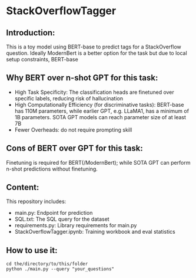 # StackOverflowTagger

## Introduction:
This is a toy model using BERT-base to predict tags for a StackOverflow question. Ideally ModernBert is a better option for the task but due to local setup constraints, BERT-base

## Why BERT over n-shot GPT for this task:
- High Task Specificity: The classification heads are finetuned over specific labels, reducing risk of hallucination 
- High Computationally Efficiency (for discriminative tasks): BERT-base has 110M parameters, while earlier GPT, e.g. LLaMA1, has a minimum of 1B parameters. SOTA GPT models can reach parameter size of at least 7B
- Fewer Overheads: do not require prompting skill

## Cons of BERT over GPT for this task:
Finetuning is required for BERT(/ModernBert); while SOTA GPT can perform n-shot predictions without finetuning.

## Content:
This repository includes:
- main.py: Endpoint for prediction
- SQL.txt: The SQL query for the dataset
- requirements.py: Library requirements for main.py
- StackOverflowTagger.ipynb: Training workbook and eval statistics

## How to use it:
```
cd the/directory/to/this/folder
python ./main.py --query "your_questions"
 
```
